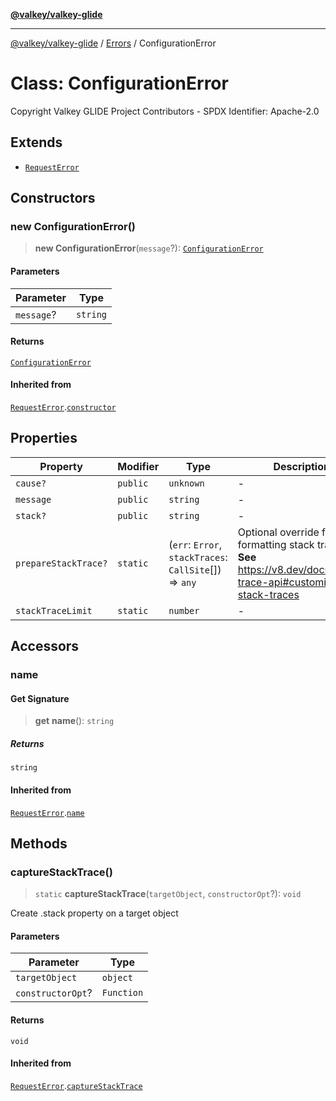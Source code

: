[**@valkey/valkey-glide**](../../README.md)

***

[@valkey/valkey-glide](../../modules.md) / [Errors](../README.md) / ConfigurationError

# Class: ConfigurationError

Copyright Valkey GLIDE Project Contributors - SPDX Identifier: Apache-2.0

## Extends

- [`RequestError`](RequestError.md)

## Constructors

### new ConfigurationError()

> **new ConfigurationError**(`message`?): [`ConfigurationError`](ConfigurationError.md)

#### Parameters

| Parameter | Type |
| ------ | ------ |
| `message`? | `string` |

#### Returns

[`ConfigurationError`](ConfigurationError.md)

#### Inherited from

[`RequestError`](RequestError.md).[`constructor`](RequestError.md#constructors)

## Properties

| Property | Modifier | Type | Description | Inherited from |
| ------ | ------ | ------ | ------ | ------ |
| <a id="cause"></a> `cause?` | `public` | `unknown` | - | [`RequestError`](RequestError.md).[`cause`](RequestError.md#cause) |
| <a id="message-1"></a> `message` | `public` | `string` | - | [`RequestError`](RequestError.md).[`message`](RequestError.md#message-1) |
| <a id="stack"></a> `stack?` | `public` | `string` | - | [`RequestError`](RequestError.md).[`stack`](RequestError.md#stack) |
| <a id="preparestacktrace"></a> `prepareStackTrace?` | `static` | (`err`: `Error`, `stackTraces`: `CallSite`[]) => `any` | Optional override for formatting stack traces **See** https://v8.dev/docs/stack-trace-api#customizing-stack-traces | [`RequestError`](RequestError.md).[`prepareStackTrace`](RequestError.md#preparestacktrace) |
| <a id="stacktracelimit"></a> `stackTraceLimit` | `static` | `number` | - | [`RequestError`](RequestError.md).[`stackTraceLimit`](RequestError.md#stacktracelimit) |

## Accessors

### name

#### Get Signature

> **get** **name**(): `string`

##### Returns

`string`

#### Inherited from

[`RequestError`](RequestError.md).[`name`](RequestError.md#name)

## Methods

### captureStackTrace()

> `static` **captureStackTrace**(`targetObject`, `constructorOpt`?): `void`

Create .stack property on a target object

#### Parameters

| Parameter | Type |
| ------ | ------ |
| `targetObject` | `object` |
| `constructorOpt`? | `Function` |

#### Returns

`void`

#### Inherited from

[`RequestError`](RequestError.md).[`captureStackTrace`](RequestError.md#capturestacktrace)
